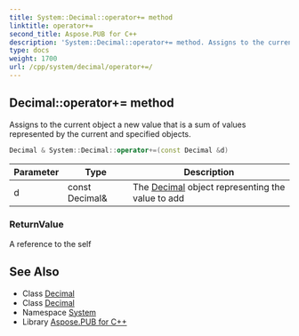 ```yaml
---
title: System::Decimal::operator+= method
linktitle: operator+=
second_title: Aspose.PUB for C++
description: 'System::Decimal::operator+= method. Assigns to the current object a new value that is a sum of values represented by the current and specified objects in C++.'
type: docs
weight: 1700
url: /cpp/system/decimal/operator+=/
---
```

## Decimal::operator+= method


Assigns to the current object a new value that is a sum of values represented by the current and specified objects.

```cpp
Decimal & System::Decimal::operator+=(const Decimal &d)
```


| Parameter | Type | Description |
| --- | --- | --- |
| d | const Decimal\& | The [Decimal](../) object representing the value to add |

### ReturnValue

A reference to the self

## See Also

* Class [Decimal](../)
* Class [Decimal](../)
* Namespace [System](../../)
* Library [Aspose.PUB for C++](../../../)
